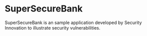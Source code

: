 SuperSecureBank
======

SuperSecureBank is an sample application developed by Security Innovation to illustrate security vulnerabilities.

